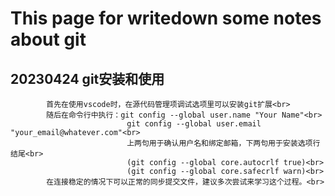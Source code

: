 # This page for writedown some notes about git
## 20230424 git安装和使用
            首先在使用vscode时，在源代码管理项调试选项里可以安装git扩展<br>
            随后在命令行中执行：git config --global user.name "Your Name"<br>
                              git config --global user.email "your_email@whatever.com"<br>
                              上两句用于确认用户名和绑定邮箱，下两句用于安装选项行结尾<br>
                              (git config --global core.autocrlf true)<br>
                              (git config --global core.safecrlf warn)<br>
            在连接稳定的情况下可以正常的同步提交文件，建议多次尝试来学习这个过程。<br>